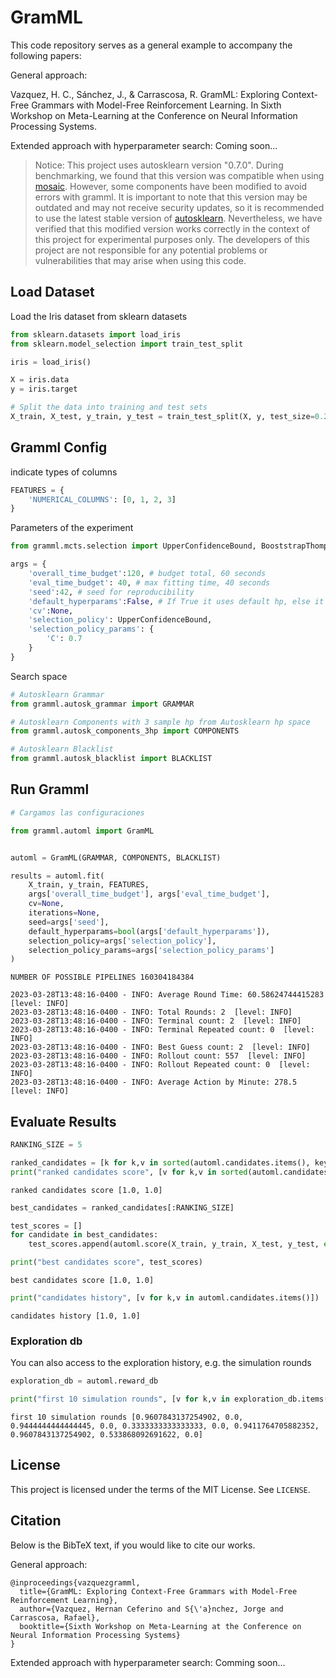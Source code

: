 # GramML

This code repository serves as a general example to accompany the following papers:

General approach:

Vazquez, H. C., Sánchez, J., & Carrascosa, R. GramML: Exploring Context-Free Grammars with Model-Free Reinforcement Learning. In Sixth Workshop on Meta-Learning at the Conference on Neural Information Processing Systems.

Extended approach with hyperparameter search:
Coming soon...

> Notice: This project uses autosklearn version "0.7.0". During benchmarking, we found that this version was compatible when using [mosaic](https://github.com/herilalaina/mosaic_ml). However, some components have been modified to avoid errors with gramml. It is important to note that this version may be outdated and may not receive security updates, so it is recommended to use the latest stable version of [autosklearn](https://github.com/automl/auto-sklearn). Nevertheless, we have verified that this modified version works correctly in the context of this project for experimental purposes only. The developers of this project are not responsible for any potential problems or vulnerabilities that may arise when using this code.

## Load Dataset
Load the Iris dataset from sklearn datasets


```python
from sklearn.datasets import load_iris
from sklearn.model_selection import train_test_split

iris = load_iris()

X = iris.data
y = iris.target

# Split the data into training and test sets
X_train, X_test, y_train, y_test = train_test_split(X, y, test_size=0.2, random_state=42)
```

## Gramml Config
indicate types of columns


```python
FEATURES = {
    'NUMERICAL_COLUMNS': [0, 1, 2, 3]
}
```

Parameters of the experiment


```python
from gramml.mcts.selection import UpperConfidenceBound, BooststrapThompsonSampling

args = {
    'overall_time_budget':120, # budget total, 60 seconds
    'eval_time_budget': 40, # max fitting time, 40 seconds
    'seed':42, # seed for reproducibility
    'default_hyperparams':False, # If True it uses default hp, else it perform hp search 
    'cv':None,
    'selection_policy': UpperConfidenceBound,
    'selection_policy_params': {
        'C': 0.7
    }
}
```

Search space


```python
# Autosklearn Grammar
from gramml.autosk_grammar import GRAMMAR

# Autosklearn Components with 3 sample hp from Autosklearn hp space
from gramml.autosk_components_3hp import COMPONENTS

# Autosklearn Blacklist
from gramml.autosk_blacklist import BLACKLIST
```

## Run Gramml


```python
# Cargamos las configuraciones

from gramml.automl import GramML


automl = GramML(GRAMMAR, COMPONENTS, BLACKLIST)

results = automl.fit(
    X_train, y_train, FEATURES,
    args['overall_time_budget'], args['eval_time_budget'],
    cv=None,
    iterations=None,
    seed=args['seed'],
    default_hyperparams=bool(args['default_hyperparams']),
    selection_policy=args['selection_policy'],
    selection_policy_params=args['selection_policy_params']
)
```

    NUMBER OF POSSIBLE PIPELINES 160304184384
    
    2023-03-28T13:48:16-0400 - INFO: Average Round Time: 60.58624744415283  [level: INFO]
    2023-03-28T13:48:16-0400 - INFO: Total Rounds: 2  [level: INFO]
    2023-03-28T13:48:16-0400 - INFO: Terminal count: 2  [level: INFO]
    2023-03-28T13:48:16-0400 - INFO: Terminal Repeated count: 0  [level: INFO]
    2023-03-28T13:48:16-0400 - INFO: Best Guess count: 2  [level: INFO]
    2023-03-28T13:48:16-0400 - INFO: Rollout count: 557  [level: INFO]
    2023-03-28T13:48:16-0400 - INFO: Rollout Repeated count: 0  [level: INFO]
    2023-03-28T13:48:16-0400 - INFO: Average Action by Minute: 278.5  [level: INFO]


## Evaluate Results


```python
RANKING_SIZE = 5
```


```python
ranked_candidates = [k for k,v in sorted(automl.candidates.items(), key=lambda x: x[1], reverse=True)]
print("ranked candidates score", [v for k,v in sorted(automl.candidates.items(), key=lambda x: x[1], reverse=True)])
```

    ranked candidates score [1.0, 1.0]



```python
best_candidates = ranked_candidates[:RANKING_SIZE]
```


```python
test_scores = []
for candidate in best_candidates:
    test_scores.append(automl.score(X_train, y_train, X_test, y_test, eval(candidate.step)))
```



```python
print("best candidates score", test_scores)
```

    best candidates score [1.0, 1.0]



```python
print("candidates history", [v for k,v in automl.candidates.items()])
```

    candidates history [1.0, 1.0]


### Exploration db

You can also access to the exploration history, e.g. the simulation rounds


```python
exploration_db = automl.reward_db
```


```python
print("first 10 simulation rounds", [v for k,v in exploration_db.items()][:10])
```

    first 10 simulation rounds [0.9607843137254902, 0.0, 0.9444444444444445, 0.0, 0.3333333333333333, 0.0, 0.9411764705882352, 0.9607843137254902, 0.533868092691622, 0.0]


## License

This project is licensed under the terms of the MIT License. See `LICENSE`.

## Citation

Below is the BibTeX text, if you would like to cite our works.

General approach: 
```
@inproceedings{vazquezgramml,
  title={GramML: Exploring Context-Free Grammars with Model-Free Reinforcement Learning},
  author={Vazquez, Hernan Ceferino and S{\'a}nchez, Jorge and Carrascosa, Rafael},
  booktitle={Sixth Workshop on Meta-Learning at the Conference on Neural Information Processing Systems}
}
```

Extended approach with hyperparameter search:
Comming soon...
